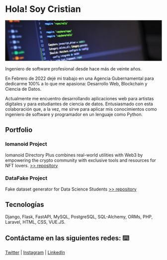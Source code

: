 # Hola! Soy Cristian
<p align="center"><img src="portada_code_armycrih.jpg" alt="portada"></p>

Ingeniero de software profesional desde hace más de veinte años.

En Febrero de 2022 dejé mi trabajo en una Agencia Gubernamental para dedicarme 100% a lo que me apasiona: Desarrollo Web, Blockchain y Ciencia de Datos.

Actualmente me encuentro desarrollando aplicaciones web para artistas digitales y para estudiantes de ciencia de datos. Entusiasmado con esta colaboración que, a la vez, me sirve para aplicar mis conocimientos como ingeniero de software y programador en un lenguaje como Python.

## Portfolio 
### Iomanoid Project
Iomanoid Directory Plus combines real-world utilities with Web3 by empowering the crypto community with exclusive tools and resources for NFT lovers.
[>> repository](https://github.com/armycrih/Iomanoid)

### DataFake Project
Fake dataset generator for Data Science Students
[>> repository](https://github.com/armycrih/datafake)

## Tecnologías 
Django, Flask, FastAPI, MySQL, PostgreSQL, SQL-Alchemy, 
ORMs, PHP, Laravel, HTML, CSS, VUE.JS.



## Contáctame en las siguientes redes: ⌨️

[Twitter](https://twitter.com/armycrih) | [Instagram](https://www.instagram.com/armycrih/) | [LinkedIn](
https://www.linkedin.com/in/armycrih/) 



